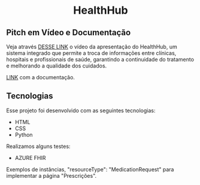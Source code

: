 <h1 align="center">HealthHub</h1>

## Pitch em Vídeo e Documentação

Veja através [DESSE LINK](https://www.loom.com/share/9479f671aae84dfe952aa96871119463) o vídeo da apresentação do HealthHub, um sistema integrado que permite a troca de informações entre clínicas, hospitais e profissionais de saúde, garantindo a continuidade do tratamento e melhorando a qualidade dos cuidados. 

[LINK](https://docs.google.com/document/d/1W5GipkGq4lBjtyLXY643K8hvX9dpazHgtXeBF9RS1eA/edit) com a documentação.


## Tecnologias

Esse projeto foi desenvolvido com as seguintes tecnologias:

- HTML
- CSS
- Python

Realizamos alguns testes:

- AZURE FHIR 

Exemplos de instâncias, "resourceType": "MedicationRequest" para implementar a página "Prescrições".
